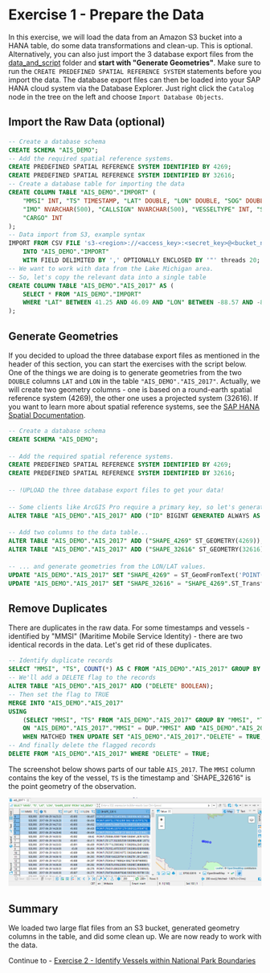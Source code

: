 # Exercise 1 - Prepare the Data

In this exercise, we will load the data from an Amazon S3 bucket into a HANA table, do some data transformations and clean-up. This is optional. Alternatively, you can also just import the 3 database export files from the [data_and_script](../data_and_script/) folder and **start with "Generate Geometries"**. Make sure to run the `CREATE PREDEFINED SPATIAL REFERENCE SYSTEM` statements before you import the data. The database export files can then be loaded into your SAP HANA cloud system via the Database Explorer. Just right click the `Catalog` node in the tree on the left and choose `Import Database Objects`.

## Import the Raw Data (optional)<a name="subex1"></a>

```SQL
-- Create a database schema
CREATE SCHEMA "AIS_DEMO";
-- Add the required spatial reference systems.
CREATE PREDEFINED SPATIAL REFERENCE SYSTEM IDENTIFIED BY 4269;
CREATE PREDEFINED SPATIAL REFERENCE SYSTEM IDENTIFIED BY 32616;
-- Create a database table for importing the data
CREATE COLUMN TABLE "AIS_DEMO"."IMPORT" (
	"MMSI" INT, "TS" TIMESTAMP, "LAT" DOUBLE, "LON" DOUBLE, "SOG" DOUBLE, "COG" DOUBLE, "HEADING" DOUBLE, "VESSELNAME" NVARCHAR(500),
	"IMO" NVARCHAR(500), "CALLSIGN" NVARCHAR(500), "VESSELTYPE" INT, "STATUS" NVARCHAR(500), "LENGTH" DOUBLE, "WIDTH" DOUBLE, "DRAFT" DOUBLE,
	"CARGO" INT
);
-- Data import from S3, example syntax
IMPORT FROM CSV FILE 's3-<region>://<access_key>:<secret_key>@<bucket_name>/AIS_2017_05_Zone16.csv'
	INTO "AIS_DEMO"."IMPORT"
	WITH FIELD DELIMITED BY ',' OPTIONALLY ENCLOSED BY '"' threads 20;
-- We want to work with data from the Lake Michigan area.
-- So, let's copy the relevant data into a single table
CREATE COLUMN TABLE "AIS_DEMO"."AIS_2017" AS (
	SELECT * FROM "AIS_DEMO"."IMPORT"
	WHERE "LAT" BETWEEN 41.25 AND 46.09 AND "LON" BETWEEN -88.57 AND -84.34
);
```

## Generate Geometries<a name="subex2"></a>

If you decided to upload the three database export files as mentioned in the header of this section, you can start the exercises with the script below. One of the things we are doing is to generate geometries from the two `DOUBLE` columns `LAT` and `LON` in the table `"AIS_DEMO"."AIS_2017"`. Actually, we will create two geometry columns - one is based on a round-earth spatial reference system (4269), the other one uses a projected system (32616). If you want to learn more about spatial reference systems, see the [SAP HANA Spatial Documentation](https://help.sap.com/viewer/bc9e455fe75541b8a248b4c09b086cf5/2021_3_QRC/en-US/d6aaa035191546c38e06f34b3379496d.html).

```SQL
-- Create a database schema
CREATE SCHEMA "AIS_DEMO";

-- Add the required spatial reference systems.
CREATE PREDEFINED SPATIAL REFERENCE SYSTEM IDENTIFIED BY 4269;
CREATE PREDEFINED SPATIAL REFERENCE SYSTEM IDENTIFIED BY 32616;

-- !UPLOAD the three database export files to get your data!

-- Some clients like ArcGIS Pro require a primary key, so let's generate one.
ALTER TABLE "AIS_DEMO"."AIS_2017" ADD ("ID" BIGINT GENERATED ALWAYS AS IDENTITY PRIMARY KEY);

-- Add two columns to the data table...
ALTER TABLE "AIS_DEMO"."AIS_2017" ADD ("SHAPE_4269" ST_GEOMETRY(4269));
ALTER TABLE "AIS_DEMO"."AIS_2017" ADD ("SHAPE_32616" ST_GEOMETRY(32616));

-- ... and generate geometries from the LON/LAT values.
UPDATE "AIS_DEMO"."AIS_2017" SET "SHAPE_4269" = ST_GeomFromText('POINT('||LON||' '||LAT||')', 4269);
UPDATE "AIS_DEMO"."AIS_2017" SET "SHAPE_32616" = "SHAPE_4269".ST_Transform(32616);
```

## Remove Duplicates<a name="subex3"></a>

There are duplicates in the raw data. For some timestamps and vessels - identified by "MMSI" (Maritime Mobile Service Identity) - there are two identical records in the data. Let's get rid of these duplicates.

```SQL
-- Identify duplicate records
SELECT "MMSI", "TS", COUNT(*) AS C FROM "AIS_DEMO"."AIS_2017" GROUP BY "MMSI", "TS" HAVING COUNT(*) > 1 ORDER BY C DESC;
-- We'll add a DELETE flag to the records
ALTER TABLE "AIS_DEMO"."AIS_2017" ADD ("DELETE" BOOLEAN);
-- Then set the flag to TRUE
MERGE INTO "AIS_DEMO"."AIS_2017"
USING
	(SELECT "MMSI", "TS" FROM "AIS_DEMO"."AIS_2017" GROUP BY "MMSI", "TS" HAVING COUNT(*) > 1) AS DUP
	ON "AIS_DEMO"."AIS_2017"."MMSI" = DUP."MMSI" AND "AIS_DEMO"."AIS_2017"."TS" = DUP."TS"
	WHEN MATCHED THEN UPDATE SET "AIS_DEMO"."AIS_2017"."DELETE" = TRUE;
-- And finally delete the flagged records
DELETE FROM "AIS_DEMO"."AIS_2017" WHERE "DELETE" = TRUE;
```

The screenshot below shows parts of our table `AIS_2017`. The `MMSI` column contains the key of the vessel, `TS` is the timestamp and `SHAPE_32616" is the point geometry of the observation.

![](images/data.png)

## Summary

We loaded two large flat files from an S3 bucket, generated geometry columns in the table, and did some clean up. We are now ready to work with the data.

Continue to - [Exercise 2 - Identify Vessels within National Park Boundaries](../ex2/README.md)
